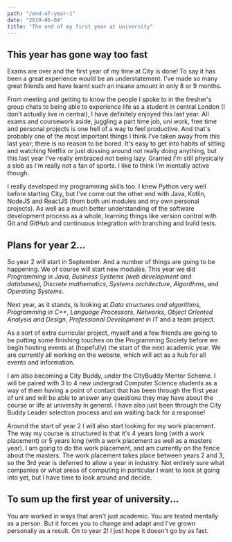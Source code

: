```yaml
---
path: "/end-of-year-1"
date: "2019-06-04"
title: "The end of my first year at university"
---
```


## This year has gone way too fast

Exams are over and the first year of my time at City is done! To say it has been a great experience would be an understatement. I've made so many great friends and have learnt such an insane amount in only 8 or 9 months.

From meeting and getting to know the people I spoke to in the fresher's group chats to being able to experience life as a student in central London (I don't actually live in central), I have definitely enjoyed this last year. All exams and coursework aside, juggling a part time job, uni work, free time and personal projects is one hell of a way to feel productive. And that's probably one of the most important things I think I've taken away from this last year; there is no reason to be bored. It's easy to get into habits of sitting and watching Netflix or just dossing around not really doing anything, but this last year I've really embraced not being lazy. Granted I'm still physically a slob as I'm really not a fan of sports. I like to think I'm mentally active though.

I really developed my programming skills too. I knew Python very well before starting City, but I've come out the other end with Java, Kotlin, NodeJS and ReactJS (from both uni modules and my own personal projects). As well as a much better understanding of the software development process as a whole, learning things like version control with Git and GitHub and continuous integration with branching and build tests.

## Plans for year 2...

So year 2 will start in September. And a number of things are going to be happening. We of course will start new modules. This year we did _Programming in Java_, _Business Systems (web development and databases)_, _Discrete mathematics_, _Systems architecture_, _Algorithms_, and _Operating Systems_.

Next year, as it stands, is looking at _Data structures and algorithms_, _Programming in C++_, _Language Processors_, _Networks_, _Object Oriented Analysis and Design_, _Professional Development in IT_ and a team project.

As a sort of extra curricular project, myself and a few friends are going to be putting some finishing touches on the Programming Society before we begin hosting events at (hopefully) the start of the next academic year. We are currently all working on the website, which will act as a hub for all events and information.

I am also becoming a City Buddy, under the CityBuddy Mentor Scheme. I will be paired with 3 to 4 new undergrad Computer Science students as a way of them having a point of contact that has been through the first year of uni and will be able to answer any questions they may have about the course or life at university in general. I have also just been through the City Buddy Leader selection process and am waiting back for a response!

Around the start of year 2 I will also start looking for my work placement. The way my course is structured is that it's 4 years long (with a work placement) or 5 years long (with a work placement as well as a masters year). I am going to do the work placement, and am currently on the fence about the masters. The work placement takes place between years 2 and 3, so the 3rd year is deferred to allow a year in industry. Not entirely sure what companies or what areas of computing in particular I want to look at going into yet, but I have time to look around and decide.

## To sum up the first year of university...

You are worked in ways that aren't just academic. You are tested mentally as a person. But it forces you to change and adapt and I've grown personally as a result. On to year 2! I just hope it doesn't go by as fast.
